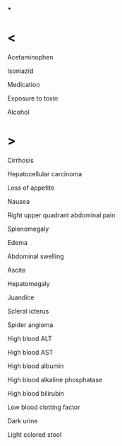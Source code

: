 # .

# <

Acetaminophen

Isoniazid

Medication

Exposure to toxin

Alcohol

# >

Cirrhosis

Hepatocellular carcinoma

Loss of appetite

Nausea

Right upper quadrant abdominal pain

Splenomegaly

Edema

Abdominal swelling

Ascite

Hepatomegaly

Juandice

Scleral icterus

Spider angioma

High blood ALT

High blood AST

High blood albumin

High blood alkaline phosphatase

High blood bilirubin

Low blood clotting factor

Dark urine

Light colored stool
